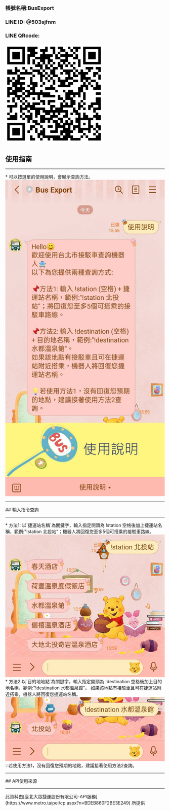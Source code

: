 ### 帳號名稱:BusExport
### LINE ID: @503sjfnm
### LINE QRcode: <br>
<img src="./images/LINEQRcode.png"><br>
## 使用指南
<hr>
* 可以按選單的使用說明，會顯示查詢方法。<br>
<img src="./images/使用說明.jpg">
<hr>
## 輸入指令查詢
<hr>
* 方法1: 以`捷運站名稱`為關鍵字，輸入指定開頭為 !station 空格後加上捷運站名稱，範例:"!station 北投站"；機器人將回復您至多5個可搭乘的接駁車路線。<br>
<img src="./images/方法1.jpg"><br>
* 方法2:以`目的地地點`為關鍵字，輸入指定開頭為 !destination 空格後加上目的地名稱，範例:"!destination 水都溫泉館"。 如果該地點有接駁車且可在捷運站附近搭乘，機器人將回復您捷運站名稱。<br>
<img src="./images/方法2.jpg"><br>
💡若使用方法1，沒有回復您預期的地點，建議接著使用方法2查詢。
<hr>
## API使用來源
<hr>
此資料由[臺北大眾捷運股份有限公司-API服務](https://www.metro.taipei/cp.aspx?n=BDEB860F2BE3E249) 所提供



